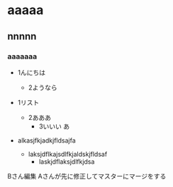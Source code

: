 # aaaaa

## nnnnn

### aaaaaaa


- 1んにちは
  - 2ようなら


- 1リスト
  - 2あああ
    - 3いいい	あ 


- alkasjfkjadkjfldsajfa
  - laksjdflkajsdlfkjaldskjfldsaf
      - laskjdflaksjdlfkjdsa

Bさん編集
Aさんが先に修正してマスターにマージをする
